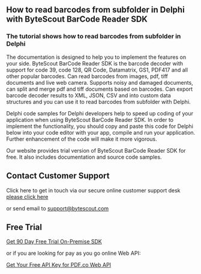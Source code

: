 ## How to read barcodes from subfolder in Delphi with ByteScout BarCode Reader SDK

### The tutorial shows how to read barcodes from subfolder in Delphi

The documentation is designed to help you to implement the features on your side. ByteScout BarCode Reader SDK is the barcode decoder with support for code 39, code 128, QR Code, Datamatrix, GS1, PDF417 and all other popular barcodes. Can read barcodes from images, pdf, tiff documents and live web camera. Supports noisy and damaged documents, can split and merge pdf and tiff documents based on barcodes. Can export barcode decoder results to XML, JSON, CSV and into custom data structures and you can use it to read barcodes from subfolder with Delphi.

Delphi code samples for Delphi developers help to speed up coding of your application when using ByteScout BarCode Reader SDK. In order to implement the functionality, you should copy and paste this code for Delphi below into your code editor with your app, compile and run your application. Further enhancement of the code will make it more vigorous.

Our website provides trial version of ByteScout BarCode Reader SDK for free. It also includes documentation and source code samples.

## Contact Customer Support

Click here to get in touch via our secure online customer support desk [please click here](https://bytescout.zendesk.com/hc/en-us/requests/new?subject=ByteScout%20BarCode%20Reader%20SDK%20Question)

or send email to [support@bytescout.com](mailto:support@bytescout.com?subject=ByteScout%20BarCode%20Reader%20SDK%20Question) 

## Free Trial

[Get 90 Day Free Trial On-Premise SDK](https://bytescout.com/download/web-installer?utm_source=github-readme)

or if you are looking for pay as you go online Web API:

[Get Your Free API Key for PDF.co Web API](https://pdf.co/documentation/api?utm_source=github-readme)